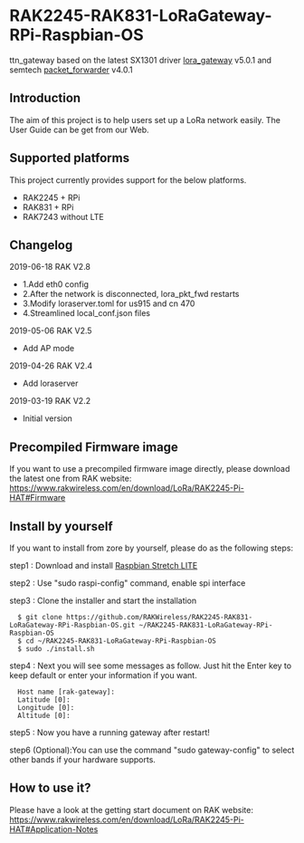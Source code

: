 # RAK2245-RAK831-LoRaGateway-RPi-Raspbian-OS

ttn_gateway based on the latest SX1301 driver [lora_gateway](https://github.com/Lora-net/lora_gateway) v5.0.1 and semtech [packet_forwarder](https://github.com/Lora-net/packet_forwarder) v4.0.1  

##	Introduction 

The aim of this project is to help users set up a LoRa network easily. The User Guide can be get from our Web.

##	Supported platforms

This project currently provides support for the below platforms.

* RAK2245 + RPi
* RAK831 + RPi
* RAK7243 without LTE

##	Changelog

2019-06-18 RAK V2.8

* 1.Add eth0 config
* 2.After the network is disconnected, lora_pkt_fwd restarts
* 3.Modify loraserver.toml for us915 and cn 470
* 4.Streamlined local_conf.json files

2019-05-06 RAK V2.5

* Add AP mode

2019-04-26 RAK V2.4

* Add loraserver

2019-03-19 RAK V2.2

* Initial version

##    Precompiled Firmware image
If you want to use a precompiled firmware image directly, please download the latest one from RAK website:
https://www.rakwireless.com/en/download/LoRa/RAK2245-Pi-HAT#Firmware

##	Install by yourself
If you want to install from zore by yourself, please do as the following steps:

step1 : Download and install [Raspbian Stretch LITE](https://www.raspberrypi.org/downloads/raspbian/) 

step2 : Use "sudo raspi-config" command, enable spi interface

step3 : Clone the installer and start the installation

      $ git clone https://github.com/RAKWireless/RAK2245-RAK831-LoRaGateway-RPi-Raspbian-OS.git ~/RAK2245-RAK831-LoRaGateway-RPi-Raspbian-OS
      $ cd ~/RAK2245-RAK831-LoRaGateway-RPi-Raspbian-OS
      $ sudo ./install.sh

step4 : Next you will see some messages as follow. Just hit the Enter key to keep default or enter your information if you want.

      Host name [rak-gateway]:
      Latitude [0]: 
      Longitude [0]: 
      Altitude [0]: 
    
step5 : Now you have a running gateway after restart!

step6 (Optional):You can use the command "sudo gateway-config" to select other bands if your hardware supports.

##   How to use it?
Please have a look at the getting start document on RAK website:
https://www.rakwireless.com/en/download/LoRa/RAK2245-Pi-HAT#Application-Notes
